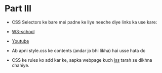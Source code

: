 # Part III

- CSS Selectors ke bare mei padne ke liye neeche diye links ka use kare:


- [W3-school](http://www.w3schools.com/css/css_syntax.asp)

- [Youtube](https://www.youtube.com/watch?v=WrImGwPqy9Y)

- Ab apni style.css ke contents (andar jo bhi likha) hai usse hata do

- CSS ke rules ko add kar ke, aapka webpage kuch [iss](https://abhishekgupta92.github.io/equality3) tarah se dikhna chahiye.



